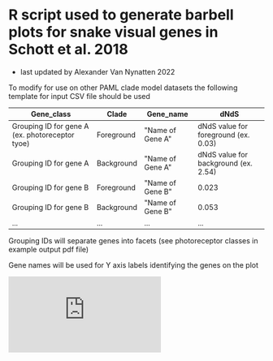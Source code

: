 # R script used to generate barbell plots for snake visual genes in Schott et al. 2018
- last updated by Alexander Van Nynatten 2022

To modify for use on other PAML clade model datasets the following template for input CSV file should be used

| Gene_class | Clade | Gene_name | dNdS |
| --- | --- | --- | --- |
| Grouping ID for gene A (ex. photoreceptor tyoe) | Foreground | "Name of Gene A" | dNdS value for foreground (ex. 0.03) |
| Grouping ID for gene A | Background | "Name of Gene A" | dNdS value for background (ex. 2.54) |
| Grouping ID for gene B | Foreground | "Name of Gene B" | 0.023 |
| Grouping ID for gene B | Background | "Name of Gene B" | 0.053 |
| ... | ... | ... | ... |

Grouping IDs will separate genes into facets (see photoreceptor classes in example output pdf file)

Gene names will be used for Y axis labels identifying the genes on the plot

![dumbbell-plot-output](https://github.com/alexvannynatten/PAML-dumbbell-plot-in-ggplot/blob/011037ddd0f72c6e8641d5c2550e3b39bab637a5/Snake_Reptile_CmC_dumbbell_plot.pdf)
